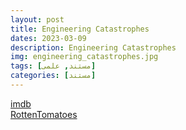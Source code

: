 ```yaml
---
layout: post
title: Engineering Catastrophes
dates: 2023-03-09
description: Engineering Catastrophes
img: engineering_catastrophes.jpg
tags: [مستند, علمی]
categories: [مستند]
---
```


[imdb](https://www.imdb.com/title/tt8566938)  
[RottenTomatoes](https://www.rottentomatoes.com/tv/engineering_catastrophes)